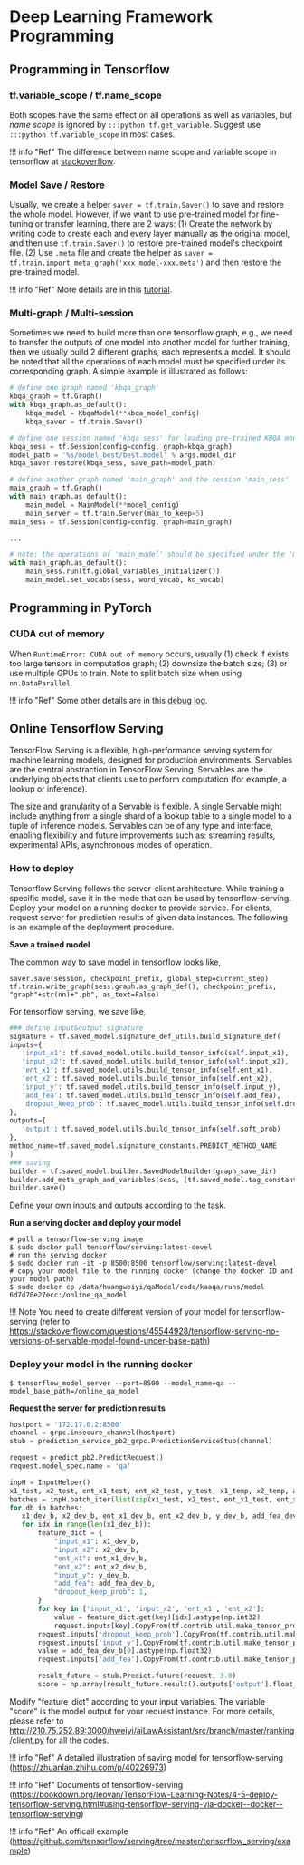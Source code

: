 # Deep Learning Framework Programming


## Programming in Tensorflow
### tf.variable_scope / tf.name_scope
Both scopes have the same effect on all operations as well as variables, but *name scope* is ignored by ```:::python tf.get_variable```. Suggest use ```:::python tf.variable_scope``` in most cases. 

!!! info "Ref"
    The difference between name scope and variable scope in tensorflow at [stackoverflow](https://stackoverflow.com/questions/35919020/whats-the-difference-of-name-scope-and-a-variable-scope-in-tensorflow).

### Model Save / Restore
Usually, we create a helper ```saver = tf.train.Saver()``` to save and restore the whole model. However, if we want to use pre-trained model for fine-tuning or transfer learning, there are 2 ways: (1) Create the network by writing code to create each and every layer manually as the original model, and then use ```tf.train.Saver()``` to restore pre-trained model's checkpoint file. (2) Use ```.meta``` file and create the helper as ```saver = tf.train.import_meta_graph('xxx_model-xxx.meta')``` and then restore the pre-trained model. 

!!! info "Ref"
    More details are in this [tutorial](https://cv-tricks.com/tensorflow-tutorial/save-restore-tensorflow-models-quick-complete-tutorial/).

### Multi-graph / Multi-session
Sometimes we need to build more than one tensorflow graph, e.g., we need to transfer the outputs of one model into another model for further training, then we usually build 2 different graphs, each represents a model. It should be noted that all the operations of each model must be specified under its corresponding graph. A simple example is illustrated as follows:
``` python
# define one graph named 'kbqa_graph'
kbqa_graph = tf.Graph()
with kbqa_graph.as_default():
    kbqa_model = KbqaModel(**kbqa_model_config)
    kbqa_saver = tf.train.Saver()

# define one session named 'kbqa_sess' for loading pre-trained KBQA model
kbqa_sess = tf.Session(config=config, graph=kbqa_graph)
model_path = '%s/model_best/best.model' % args.model_dir
kbqa_saver.restore(kbqa_sess, save_path=model_path)

# define another graph named 'main_graph' and the session 'main_sess'
main_graph = tf.Graph()
with main_graph.as_default():
    main_model = MainModel(**model_config)
    main_server = tf.train.Server(max_to_keep=5)
main_sess = tf.Session(config=config, graph=main_graph)

...

# note: the operations of 'main_model' should be specified under the 'main_graph' domain
with main_graph.as_default():
    main_sess.run(tf.global_variables_initializer())
    main_model.set_vocabs(sess, word_vocab, kd_vocab)
```


## Programming in PyTorch
### CUDA out of memory
When ```RuntimeError: CUDA out of memory``` occurs, usually (1) check if exists too large tensors in computation graph; (2) downsize the batch size; (3) or use multiple GPUs to train. Note to split batch size when using ```nn.DataParallel```. 

!!! info "Ref"
    Some other details are in this [debug log](https://docs.google.com/document/d/1Cpxs-aZcydqCzTEvfW-62ja6ZDhx2QEXR-f5HKmbeig/edit?usp=sharing).

## Online Tensorflow Serving
TensorFlow Serving is a flexible, high-performance serving system for machine learning models, designed for production environments. Servables are the central abstraction in TensorFlow Serving. Servables are the underlying objects that clients use to perform computation (for example, a lookup or inference).

The size and granularity of a Servable is flexible. A single Servable might include anything from a single shard of a lookup table to a single model to a tuple of inference models. Servables can be of any type and interface, enabling flexibility and future improvements such as: streaming results, experimental APIs, asynchronous modes of operation.

### How to deploy
Tensorflow Serving follows the server-client architecture. While training a specific model, save it in the mode that can be used by tensorflow-serving. Deploy your model on a running docker to provide service. For clients, request server for prediction results of given data instances. The following is an example of the deployment procedure.

**Save a trained model**

The common way to save model in tensorflow looks like,

```
saver.save(session, checkpoint_prefix, global_step=current_step)
tf.train.write_graph(sess.graph.as_graph_def(), checkpoint_prefix, "graph"+str(nn)+".pb", as_text=False)
```
For tensorflow serving, we save like,
``` python
### define input&output signature
signature = tf.saved_model.signature_def_utils.build_signature_def(
inputs={
   'input_x1': tf.saved_model.utils.build_tensor_info(self.input_x1),
   'input_x2': tf.saved_model.utils.build_tensor_info(self.input_x2),
   'ent_x1': tf.saved_model.utils.build_tensor_info(self.ent_x1),
   'ent_x2': tf.saved_model.utils.build_tensor_info(self.ent_x2),
   'input_y': tf.saved_model.utils.build_tensor_info(self.input_y),
   'add_fea': tf.saved_model.utils.build_tensor_info(self.add_fea),
   'dropout_keep_prob': tf.saved_model.utils.build_tensor_info(self.dropout_keep_prob)
},
outputs={
   'output': tf.saved_model.utils.build_tensor_info(self.soft_prob)
},
method_name=tf.saved_model.signature_constants.PREDICT_METHOD_NAME
)
### saving 
builder = tf.saved_model.builder.SavedModelBuilder(graph_save_dir)
builder.add_meta_graph_and_variables(sess, [tf.saved_model.tag_constants.SERVING], {tf.saved_model.signature_constants.DEFAULT_SERVING_SIGNATURE_DEF_KEY: signature})
builder.save()
```
Define your own inputs and outputs according to the task.

**Run a serving docker and deploy your model**

```
# pull a tensorflow-serving image
$ sudo docker pull tensorflow/serving:latest-devel
# run the serving docker
$ sudo docker run -it -p 8500:8500 tensorflow/serving:latest-devel
# copy your model file to the running docker (change the docker ID and your model path)
$ sudo docker cp /data/huangweiyi/qaModel/code/kaaqa/runs/model 6d7d70e27ecc:/online_qa_model
```

!!! Note
    You need to create different version of your model for tensorflow-serving (refer to https://stackoverflow.com/questions/45544928/tensorflow-serving-no-versions-of-servable-model-found-under-base-path)

            
### Deploy your model in the running docker
```
$ tensorflow_model_server --port=8500 --model_name=qa --model_base_path=/online_qa_model
```

**Request the server for prediction results**

``` python
hostport = '172.17.0.2:8500'
channel = grpc.insecure_channel(hostport)
stub = prediction_service_pb2_grpc.PredictionServiceStub(channel)

request = predict_pb2.PredictRequest()
request.model_spec.name = 'qa'

inpH = InputHelper()
x1_test, x2_test, ent_x1_test, ent_x2_test, y_test, x1_temp, x2_temp, add_fea_test = inpH.getTestSample(question, candidates)
batches = inpH.batch_iter(list(zip(x1_test, x2_test, ent_x1_test, ent_x2_test, y_test, add_fea_test)), 10000, 1, shuffle=False)
for db in batches:
   x1_dev_b, x2_dev_b, ent_x1_dev_b, ent_x2_dev_b, y_dev_b, add_fea_dev_b = zip(*db)
   for idx in range(len(x1_dev_b)):
       feature_dict = {
           "input_x1": x1_dev_b,
           "input_x2": x2_dev_b,
           "ent_x1": ent_x1_dev_b,
           "ent_x2": ent_x2_dev_b,
           "input_y": y_dev_b,
           "add_fea": add_fea_dev_b,
           "dropout_keep_prob": 1,
       }
       for key in ['input_x1', 'input_x2', 'ent_x1', 'ent_x2']:
           value = feature_dict.get(key)[idx].astype(np.int32)
           request.inputs[key].CopyFrom(tf.contrib.util.make_tensor_proto(value, shape=[1, value.size]))
       request.inputs['dropout_keep_prob'].CopyFrom(tf.contrib.util.make_tensor_proto(1.0, shape=[1]))
       request.inputs['input_y'].CopyFrom(tf.contrib.util.make_tensor_proto(1, shape=[1], dtype=np.int64))
       value = add_fea_dev_b[0].astype(np.float32)
       request.inputs['add_fea'].CopyFrom(tf.contrib.util.make_tensor_proto(value, shape=[1, value.size]))

       result_future = stub.Predict.future(request, 3.0)
       score = np.array(result_future.result().outputs['output'].float_val)[1]
```

Modify "feature_dict" according to your input variables. The variable "score" is the model output for your request instance. For more details, please refer to http://210.75.252.89:3000/hweiyi/aiLawAssistant/src/branch/master/ranking/client.py for all the codes.

!!! info "Ref"
    A detailed illustration of saving model for tensorflow-serving (https://zhuanlan.zhihu.com/p/40226973)

!!! info "Ref"
    Documents of tensorflow-serving (https://bookdown.org/leovan/TensorFlow-Learning-Notes/4-5-deploy-tensorflow-serving.html#using-tensorflow-serving-via-docker--docker--tensorflow-serving)

!!! info "Ref"
    An officail example (https://github.com/tensorflow/serving/tree/master/tensorflow_serving/example)
